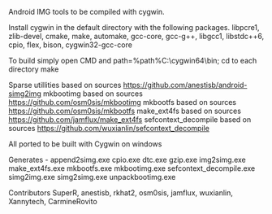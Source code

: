 Android IMG tools to be compiled with cygwin.

Install cygwin in the default directory with the following packages.
libpcre1, zlib-devel, cmake, make, automake, gcc-core, gcc-g++, libgcc1, libstdc++6, cpio, flex, bison, cygwin32-gcc-core

To build simply open CMD and
path=%path%C:\cygwin64\bin;
cd to each directory
make

Sparse utillities based on sources https://github.com/anestisb/android-simg2img
mkbootimg based on sources https://github.com/osm0sis/mkbootimg
mkbootfs based on sources https://github.com/osm0sis/mkbootfs
make_ext4fs based on sources https://github.com/jamflux/make_ext4fs
sefcontext_decompile based on sources https://github.com/wuxianlin/sefcontext_decompile

All ported to be built with Cygwin on windows

Generates - 
append2simg.exe
cpio.exe
dtc.exe
gzip.exe
img2simg.exe
make_ext4fs.exe
mkbootfs.exe
mkbootimg.exe
sefcontext_decompile.exe
simg2img.exe
simg2simg.exe
unpackbootimg.exe

Contributors
SuperR, anestisb, rkhat2, osm0sis, jamflux, wuxianlin, Xannytech, CarmineRovito